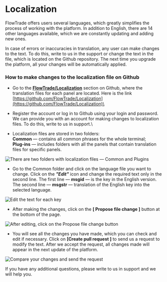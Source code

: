 # Localization

FlowTrade offers users several languages, which greatly simplifies the process of working with the platform. In addition to English, there are 14 other languages available, which we are constantly updating and adding new ones. 

In case of errors or inaccuracies in translation, any user can make changes to the text. To do this, write to us in the support or change the text in the file, which is located on the Github repository. The next time you upgrade the platform, all your changes will be automatically applied.

### How to make changes to the localization file on Github <a href="how-to-make-changes-to-the-localization-file-on-github" id="how-to-make-changes-to-the-localization-file-on-github"></a>

* Go to the [**FlowTrade/Localization**](https://github.com/FlowTrade/Localization) section on Github, where the translation files for each panel are located. Here is the link [https://github.com/FlowTrade/Localization](https://github.com/FlowTrade/Localization)\

* Register the account or log in to Github using your login and password. We can provide you with an account for making changes to localization files. To do this, write to us in support.\

* Localization files are stored in two folders: \
     **Common** — contains all common phrases for the whole terminal; \
     **Plug-ins** — includes folders with all the panels that contain translation files for specific panels.

![There are two folders with localization files — Common and Plugins](https://blobscdn.gitbook.com/v0/b/gitbook-28427.appspot.com/o/assets%2F-LD6FsRvQ3jgwJIg6O7r%2F-LTS-tElGUeTdX9kBPhF%2F-LTSHidwy1dSkZKCRH-V%2FFlowTrade%20localization.png?alt=media\&token=93298b44-40c2-4123-b8b8-68aca6d23077)

* Go to the Common folder and click on the language file you want to change. Click on the _**"Edit"**_ icon and change the required text only in the second line. The first line — **msgid** — is the key in the English version. The second line — **msgstr** — translation of the English key into the selected language.

![Edit the text for each key](https://blobscdn.gitbook.com/v0/b/gitbook-28427.appspot.com/o/assets%2F-LD6FsRvQ3jgwJIg6O7r%2F-LTS-tElGUeTdX9kBPhF%2F-LTSI8rSxDVnsqYl0k8b%2Fedit%20localization.png?alt=media\&token=38f6d3b9-0cd6-4a28-aad0-b02be083ace0)

* After making the changes, click on the **\[ Propose file change ]** button at the bottom of the page.

![After editing, click on the Propose file change button](https://blobscdn.gitbook.com/v0/b/gitbook-28427.appspot.com/o/assets%2F-LD6FsRvQ3jgwJIg6O7r%2F-LTS-tElGUeTdX9kBPhF%2F-LTSImhO_p2dt2QMJuOp%2Fpropose%20the%20change.png?alt=media\&token=34fcbbc6-7a40-4947-a91f-cf935597eeb9)

* You will see all the changes you have made, which you can check and edit if necessary. Click on **\[Create pull request ]** to send us a request to modify the text. After we accept the request, all changes made will appear in the next update of the platform.

![Compare your changes and send the request](https://blobscdn.gitbook.com/v0/b/gitbook-28427.appspot.com/o/assets%2F-LD6FsRvQ3jgwJIg6O7r%2F-LTS-tElGUeTdX9kBPhF%2F-LTSJCVUK3xzp03PWRyN%2Frequest%20your%20changes.png?alt=media\&token=561add60-6c5d-420e-b631-f4c775909394)

If you have any additional questions, please write to us in support and we will help you.
